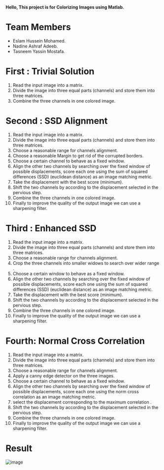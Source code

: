 **Hello, This project is for Colorizing Images using Matlab.**
# Team Members
 - Eslam Hussein Mohamed.                                                                                                                                                     
 - Nadine Ashraf Adeeb.                                                                                                                                                                              
 - Tasneem Yassin Mostafa.
# First : Trivial Solution
1. Read the input image into a matrix.
2. Divide the image into three equal parts (channels) and store them  into three matrices.
3. Combine the three channels in one colored image.
# Second : SSD Alignment
1. Read the input image into a matrix.
2. Divide the image into three equal parts (channels) and store them  into three matrices.
3. Choose a reasonable range for channels alignment.
4. Choose a reasonable Margin to get rid of the corrupted borders.
5. Choose a certain channel to behave as a fixed window.
6. Align the other two channels by searching over the fixed window of possible displacements, score each one using the sum of squared differences (SSD) (euclidean distance) as an  image matching metric.
7. Take the displacement with the best score (minimum).
8. Shift the two channels by according to the displacement selected in the pervious step.
9. Combine the three channels in one colored image.
10. Finally to improve the quality of the output image we can use a sharpening filter.

# Third : Enhanced SSD
1. Read the input image into a matrix.
2. Divide the image into three equal parts (channels) and store them  into three matrices.
3. Choose a reasonable range for channels alignment.
4. Crop the three channels into smaller widows to search over wider range .
5. Choose a certain window to behave as a fixed window.
6. Align the other two channels by searching over the fixed window of possible displacements, score each one using the sum of squared differences (SSD) (euclidean distance) as an image matching metric.
7. Take the displacement with the best score (minimum).
8. Shift the two channels by according to the displacement selected in the pervious step.
9. Combine the three channels in one colored image.
10. Finally to improve the quality of the output image we can use a sharpening filter.

# Fourth: Normal Cross Correlation
1. Read the input image into a matrix.
2. Divide the image into three equal parts (channels) and store them  into three matrices.
3. Choose a reasonable range for channels alignment.
4. Apply a canny edge detector on the three images.
5. Choose a certain channel to behave as a fixed window.
6. Align the other two channels by searching over the fixed window of possible displacements, score each one using the norm cross correlation as an  image matching metric.
7. select the displacement corresponding to the maximum correlation .
8. Shift the two channels by according to the displacement selected in the pervious step.
9. Combine the three channels in one colored image.
10. Finally to improve the quality of the output image we can use a sharpening filter.
# Result
![image](https://user-images.githubusercontent.com/91349300/153708135-b1199aad-851c-4bd0-a2e2-7e070d268b06.png)
